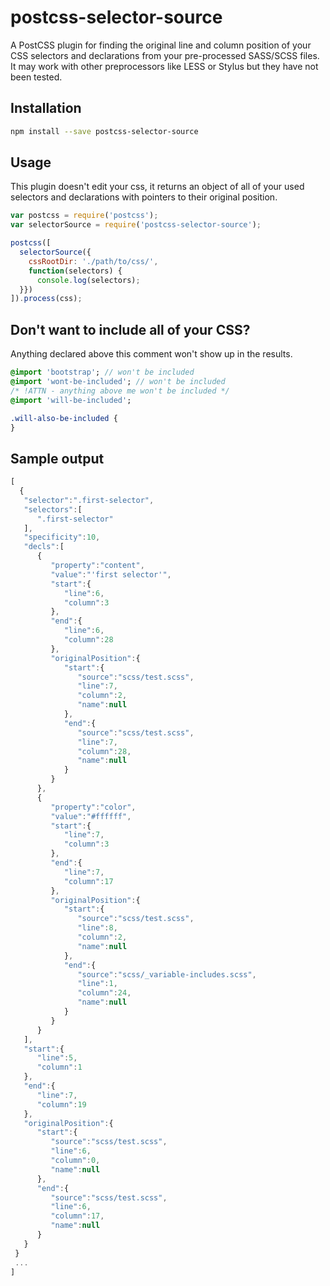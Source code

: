 # postcss-selector-source
A PostCSS plugin for finding the original line and column position of your CSS selectors and declarations from your pre-processed SASS/SCSS files. It may work with other preprocessors like LESS or Stylus but they have not been tested.

## Installation
```bash
npm install --save postcss-selector-source
```

## Usage

This plugin doesn't edit your css, it returns an object of all of your used selectors and declarations with
pointers to their original position.
```javascript
var postcss = require('postcss');
var selectorSource = require('postcss-selector-source');

postcss([
  selectorSource({
    cssRootDir: './path/to/css/',
    function(selectors) {
      console.log(selectors);
  }})
]).process(css);
```

## Don't want to include all of your CSS?
Anything declared above this comment won't show up in the results.
```sass
@import 'bootstrap'; // won't be included
@import 'wont-be-included'; // won't be included
/* !ATTN - anything above me won't be included */
@import 'will-be-included';

.will-also-be-included {
}
```

## Sample output
```javascript
[
  {  
   "selector":".first-selector",
   "selectors":[  
      ".first-selector"
   ],
   "specificity":10,
   "decls":[  
      {  
         "property":"content",
         "value":"'first selector'",
         "start":{  
            "line":6,
            "column":3
         },
         "end":{  
            "line":6,
            "column":28
         },
         "originalPosition":{  
            "start":{  
               "source":"scss/test.scss",
               "line":7,
               "column":2,
               "name":null
            },
            "end":{  
               "source":"scss/test.scss",
               "line":7,
               "column":28,
               "name":null
            }
         }
      },
      {  
         "property":"color",
         "value":"#ffffff",
         "start":{  
            "line":7,
            "column":3
         },
         "end":{  
            "line":7,
            "column":17
         },
         "originalPosition":{  
            "start":{  
               "source":"scss/test.scss",
               "line":8,
               "column":2,
               "name":null
            },
            "end":{  
               "source":"scss/_variable-includes.scss",
               "line":1,
               "column":24,
               "name":null
            }
         }
      }
   ],
   "start":{  
      "line":5,
      "column":1
   },
   "end":{  
      "line":7,
      "column":19
   },
   "originalPosition":{  
      "start":{  
         "source":"scss/test.scss",
         "line":6,
         "column":0,
         "name":null
      },
      "end":{  
         "source":"scss/test.scss",
         "line":6,
         "column":17,
         "name":null
      }
   }
 }
 ...
]
```
